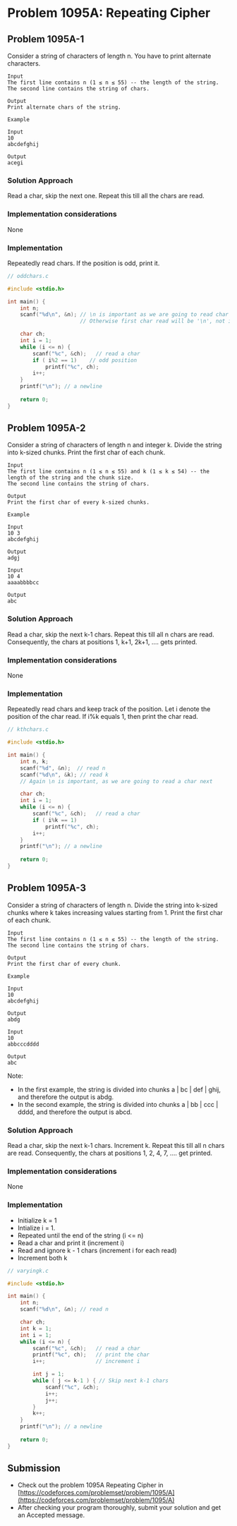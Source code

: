 # Problem 1095A: Repeating Cipher

## Problem 1095A-1

Consider a string of characters of length n. You have to print alternate characters.

```
Input
The first line contains n (1 ≤ n ≤ 55) -- the length of the string.
The second line contains the string of chars.

Output
Print alternate chars of the string.

Example

Input
10
abcdefghij

Output
acegi
```

### Solution Approach

Read a char, skip the next one. Repeat this till all the chars are read.

### Implementation considerations
None

### Implementation
Repeatedly read chars. If the position is odd, print it. 

``` c
// oddchars.c

#include <stdio.h>

int main() {
    int n;
    scanf("%d\n", &n); // \n is important as we are going to read char next
                       // Otherwise first char read will be '\n', not input

    char ch;
    int i = 1;
    while (i <= n) {
        scanf("%c", &ch);   // read a char
        if ( i%2 == 1)    // odd position
            printf("%c", ch);
        i++;
    }
    printf("\n"); // a newline
    
    return 0;
}
```

## Problem 1095A-2

Consider a string of characters of length n and integer k. Divide the string into k-sized chunks. Print the first char of each chunk. 

```
Input
The first line contains n (1 ≤ n ≤ 55) and k (1 ≤ k ≤ 54) -- the length of the string and the chunk size.
The second line contains the string of chars.

Output
Print the first char of every k-sized chunks.

Example

Input
10 3
abcdefghij

Output
adgj

Input
10 4
aaaabbbbcc

Output
abc
```

### Solution Approach

Read a char, skip the next k-1 chars. Repeat this till all n chars are read. Consequently, the chars at positions 1, k+1, 2k+1, .... gets printed.

### Implementation considerations
None

### Implementation
Repeatedly read chars and keep track of the position. Let i denote the position of the char read. If i%k equals 1, then print the char read. 

``` c
// kthchars.c

#include <stdio.h>

int main() {
    int n, k;
    scanf("%d", &n);  // read n
    scanf("%d\n", &k); // read k 
    // Again \n is important, as we are going to read a char next

    char ch;
    int i = 1;
    while (i <= n) {
        scanf("%c", &ch);   // read a char
        if ( i%k == 1)
            printf("%c", ch);
        i++;
    }
    printf("\n"); // a newline
    
    return 0;
}
```

## Problem 1095A-3

Consider a string of characters of length n. Divide the string into k-sized chunks where k takes increasing values starting from 1. Print the first char of each chunk. 

```
Input
The first line contains n (1 ≤ n ≤ 55) -- the length of the string.
The second line contains the string of chars.

Output
Print the first char of every chunk.

Example

Input
10
abcdefghij

Output
abdg

Input
10
abbcccdddd

Output
abc
```

Note:
 - In the first example, the string is divided into chunks a | bc | def | ghij, and therefore the output is abdg.
 - In the second example, the string is divided into chunks a | bb | ccc | dddd, and therefore the output is abcd.

### Solution Approach

Read a char, skip the next k-1 chars. Increment k. Repeat this till all n chars are read. Consequently, the chars at positions 1, 2, 4, 7, .... get printed.

### Implementation considerations
None

### Implementation

 - Initialize k = 1
 - Intialize i = 1.
 - Repeated until the end of the string (i <= n)
 - Read a char and print it (increment i)
 - Read and ignore k - 1 chars (increment i for each read)
 - Increment both k
 
``` c
// varyingk.c

#include <stdio.h>

int main() {
    int n;
    scanf("%d\n", &n); // read n 

    char ch;
    int k = 1;
    int i = 1;
    while (i <= n) {
        scanf("%c", &ch);   // read a char
        printf("%c", ch);   // print the char
        i++;                // increment i

        int j = 1;
        while ( j <= k-1 ) { // Skip next k-1 chars
            scanf("%c", &ch);
            i++;
            j++;
        }
        k++;
    }
    printf("\n"); // a newline
    
    return 0;
}
```

## Submission
 - Check out the problem 1095A Repeating Cipher in [https://codeforces.com/problemset/problem/1095/A](https://codeforces.com/problemset/problem/1095/A)
 - After checking your program thoroughly, submit your solution and get an Accepted message.
